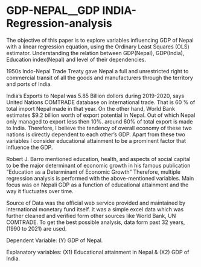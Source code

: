 # GDP-NEPAL__GDP INDIA-Regression-analysis
The objective of this paper is to explore variables influencing GDP of Nepal with a linear regression equation, using the Ordinary Least Squares (OLS) estimator. Understanding the relation between GDP(Nepal), GDP(India), Education index(Nepal) and level of their dependencies.


1950s Indo-Nepal Trade Treaty gave Nepal a full and unrestricted right to commercial transit of all the goods and manufacturers through the territory and ports of India.

India’s Exports to Nepal was 5.85 Billion dollors during 2019-2020, says United Nations COMTRADE database on international trade. That is 60 % of total import Nepal made in that year. On the other hand, World Bank estimates $9.2 billion worth of export potential in Nepal. Out of which Nepal only managed to export less then 10%. around 60% of total export is made to India. Therefore, I believe the tendency of overall economy of these two nations is directly dependent to each other’s GDP. Apart from these two variables I consider educational attainment to be a prominent factor that influence the GDP.

Robert J. Barro mentioned education, health, and aspects of social capital to be the major determinant of economic growth in his famous publication “Education as a Determinant of Economic Growth” Therefore, multiple regression analysis is performed with the above-mentioned variables. Main focus was on Nepali GDP as a function of educational attainment and the way it fluctuates over time.

Source of Data was the official web service provided and maintained by international monetary fund itself. It was a simple excel data which was further cleaned and verified form other sources like World Bank, UN COMTRADE. To get the best possible analysis, data form past 32 years, (1990 to 2021) are used.

Dependent Variable: (Y) GDP of Nepal.

Explanatory variables: (X1) Educational attainment in Nepal & (X2) GDP of India.
